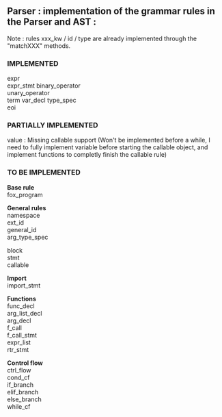 ## Parser : implementation of the grammar rules in the Parser and AST :

Note : rules  xxx_kw   / id   / type    are already implemented through the "matchXXX" methods.

### IMPLEMENTED
 expr   
 expr_stmt
 binary_operator   
 unary_operator   
 term
 var_decl
 type_spec   
 eoi

### PARTIALLY IMPLEMENTED
 value		: Missing  callable  support (Won't be implemented before a while, I need to fully implement variable before starting the callable object, and implement functions to completly finish the callable rule)

### TO BE IMPLEMENTED  
**Base rule**  
 fox_program   

**General rules**  
 namespace   
 ext_id   
 general_id   
 arg_type_spec   
    
 block   
 stmt   
 callable   
        
**Import**  
 import_stmt   

**Functions**  
 func_decl   
 arg_list_decl   
 arg_decl   
 f_call   
 f_call_stmt   
 expr_list   
 rtr_stmt   

**Control flow**  
 ctrl_flow   
 cond_cf   
 if_branch   
 elif_branch   
 else_branch   
 while_cf   
